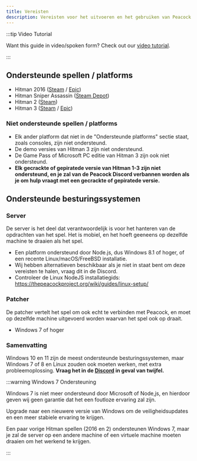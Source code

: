```yaml
---
title: Vereisten
description: Vereisten voor het uitvoeren en het gebruiken van Peacock.
---
```


:::tip Video Tutorial

Want this guide in video/spoken form? Check out our [video tutorial](https://www.youtube.com/watch?v=nF5ngiuDe5M).

:::

## Ondersteunde spellen / platforms

-   Hitman 2016 ([Steam](https://store.steampowered.com/app/236870/HITMAN/) / [Epic](https://www.epicgames.com/store/en-US/p/hitman))
-   Hitman Sniper Assassin ([Steam Depot](https://steamdb.info/app/783780/))
-   Hitman 2 ([Steam](https://store.steampowered.com/app/863550/HITMAN_2/))
-   Hitman 3 ([Steam](https://store.steampowered.com/app/1659040/HITMAN_3/) / [Epic](https://www.epicgames.com/store/en-US/p/hitman-3))

### Niet ondersteunde spellen / platforms

-   Elk ander platform dat niet in de "Ondersteunde platforms" sectie staat, zoals consoles, zijn niet ondersteund.
-   De demo versies van Hitman 3 zijn niet ondersteund.
-   De Game Pass of Microsoft PC editie van Hitman 3 zijn ook niet ondersteund.
-   **Elk gecrackte of gepiratede versie van Hitman 1-3 zijn niet ondersteund, en je zal van de Peacock Discord verbannen worden als je om hulp vraagt met een gecrackte of gepiratede versie.**

## Ondersteunde besturingssystemen

### Server

De server is het deel dat verantwoordelijk is voor het hanteren van de opdrachten van het spel. Het is mobiel, en het hoeft geeneens op dezelfde machine te draaien als het spel.

-   Een platform ondersteund door Node.js, dus Windows 8.1 of hoger, of een recente Linux/macOS/FreeBSD installatie.
-   Wij hebben alternatieven beschikbaar als je niet in staat bent om deze vereisten te halen, vraag dit in de Discord.
-   Controleer de Linux NodeJS installatiegids: https://thepeacockproject.org/wiki/guides/linux-setup/

### Patcher

De patcher vertelt het spel om ook echt te verbinden met Peacock, en moet op dezelfde machine uitgevoerd worden waarvan het spel ook op draait.

-   Windows 7 of hoger

### Samenvatting

Windows 10 en 11 zijn de meest ondersteunde besturingssystemen, maar Windows 7 of 8 en Linux zouden ook moeten werken, met extra probleemoplossing. **Vraag het in de [Discord](https://thepeacockproject.org/discord) in geval van twijfel.**

:::warning Windows 7 Ondersteuning

Windows 7 is niet meer ondersteund door Microsoft of Node,js, en hierdoor geven wij geen garantie dat het een foutloze ervaring zal zijn.

Upgrade naar een nieuwere versie van Windows om de veiligheidsupdates en een meer stabiele ervaring te krijgen.

Een paar vorige Hitman spellen (2016 en 2) ondersteunen Windows 7, maar je zal de server op een andere machine of een virtuele machine moeten draaien om het werkend te krijgen.

:::
